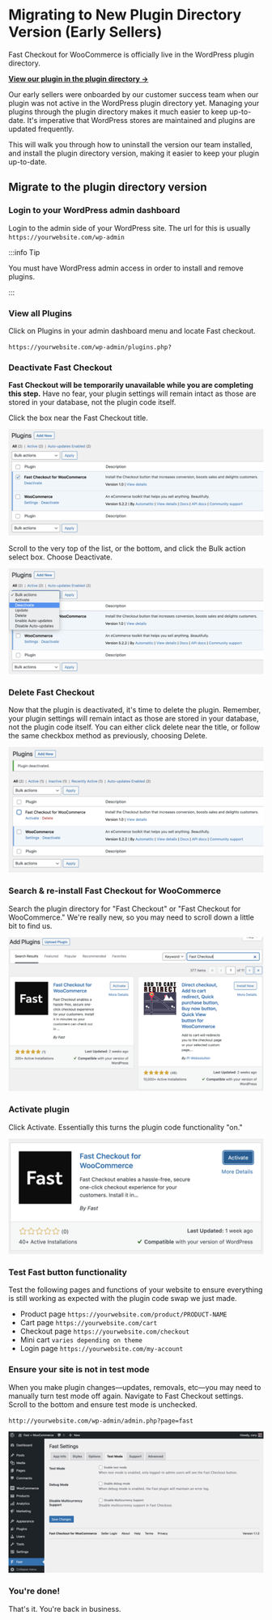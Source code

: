# Migrating to New Plugin Directory Version (Early Sellers)

Fast Checkout for WooCommerce is officially live in the WordPress plugin directory.

[**View our plugin in the plugin directory →**](https://wordpress.org/plugins/fast-checkout-for-woocommerce/)

Our early sellers were onboarded by our customer success team when our plugin was not active in the WordPress plugin directory yet. Managing your plugins through the plugin directory makes it much easier to keep up-to-date. It's imperative that WordPress stores are maintained and plugins are updated frequently.

This will walk you through how to uninstall the version our team installed, and install the plugin directory version, making it easier to keep your plugin up-to-date.

## Migrate to the plugin directory version

### Login to your WordPress admin dashboard

Login to the admin side of your WordPress site. The url for this is usually `https://yourwebsite.com/wp-admin`

:::info Tip

You must have WordPress admin access in order to install and remove plugins.

:::

### View all Plugins

Click on Plugins in your admin dashboard menu and locate Fast checkout.

`https://yourwebsite.com/wp-admin/plugins.php? `

### Deactivate Fast Checkout

**Fast Checkout will be temporarily unavailable while you are completing this step.** Have no fear, your plugin settings will remain intact as those are stored in your database, not the plugin code itself.

Click the box near the Fast Checkout title.

![Select Fast Checkout plugin](images/select-fast-checkout-plugin.png)

Scroll to the very top of the list, or the bottom, and click the Bulk action select box. Choose Deactivate.

![Deactivate Fast Checkout plugin](images/deactivate-fast-checkout-plugin.png)

### Delete Fast Checkout

Now that the plugin is deactivated, it's time to delete the plugin. Remember, your plugin settings will remain intact as those are stored in your database, not the plugin code itself. You can either click delete near the title, or follow the same checkbox method as previously, choosing Delete.

![Delete Fast Checkout plugin](images/delete-fast-checkout-plugin.png)

### Search & re-install Fast Checkout for WooCommerce

Search the plugin directory for "Fast Checkout" or "Fast Checkout for WooCommerce." We're really new, so you may need to scroll down a little bit to find us.

![Search Fast Checkout for WooCommerce](images/wp-add-plugins-fast-checkout.png)

### Activate plugin

Click Activate. Essentially this turns the plugin code functionality "on."

![Activate plugin](images/wp-activate-plugin.png)

### Test Fast button functionality

Test the following pages and functions of your website to ensure everything is still working as expected with the plugin code swap we just made.

- Product page `https://yourwebsite.com/product/PRODUCT-NAME`
- Cart page `https://yourwebsite.com/cart`
- Checkout page `https://yourwebsite.com/checkout`
- Mini cart `varies depending on theme`
- Login page `https://yourwebsite.com/my-account`

### Ensure your site is not in test mode

When you make plugin changes—updates, removals, etc—you may need to manually turn test mode off again. Navigate to Fast Checkout settings. Scroll to the bottom and ensure test mode is unchecked.

`http://yourwebsite.com/wp-admin/admin.php?page=fast`

![Ensure test mode is disabled](images/test-mode-tab.png)

### You're done!

That's it. You're back in business.
